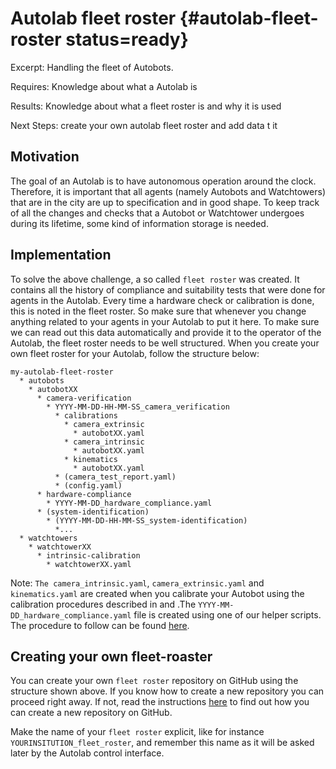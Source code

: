 # Autolab fleet roster {#autolab-fleet-roster status=ready}

Excerpt: Handling the fleet of Autobots.

<div class='requirements' markdown="1">

Requires: Knowledge about what a Autolab is [](#part:autolab-definition)

Results: Knowledge about what a fleet roster is and why it is used

Next Steps: create your own autolab fleet roster and add data t it [](#autolab-autobot-hw-checks)
</div>

## Motivation

The goal of an Autolab is to have autonomous operation around the clock. Therefore, it is important that all agents (namely Autobots and Watchtowers) that are in the city are up to specification and in good shape. To keep track of all the changes and checks that a Autobot or Watchtower undergoes during its lifetime, some kind of information storage is needed.

## Implementation

To solve the above challenge, a so called `fleet roster` was created. It contains all the history of compliance and suitability tests that were done for agents in the Autolab. Every time a hardware check or calibration is done, this is noted in the fleet roster. So make sure that whenever you change anything related to your agents in your Autolab to put it here.
To make sure we can read out this data automatically and provide it to the operator of the  Autolab, the fleet roster needs to be well structured. When you create your own fleet roster for your Autolab, follow the structure below:

```
my-autolab-fleet-roster
  * autobots
    * autobotXX
      * camera-verification
        * YYYY-MM-DD-HH-MM-SS_camera_verification
          * calibrations
            * camera_extrinsic
              * autobotXX.yaml
            * camera_intrinsic
              * autobotXX.yaml
            * kinematics
              * autobotXX.yaml
          * (camera_test_report.yaml)
          * (config.yaml)
      * hardware-compliance
        * YYYY-MM-DD_hardware_compliance.yaml
      * (system-identification)
        * (YYYY-MM-DD-HH-MM-SS_system-identification)
          *...
  * watchtowers
    * watchtowerXX
      * intrinsic-calibration
        * watchtowerXX.yaml
```

Note: `The camera_intrinsic.yaml`, `camera_extrinsic.yaml` and `kinematics.yaml` are created when you calibrate your Autobot using the calibration procedures described in [](+opmanual_duckiebot#camera-calib ) and [](+opmanual_duckiebot#wheel-calibration).The `YYYY-MM-DD_hardware_compliance.yaml` file is created using one of our helper scripts. The procedure to follow can be found [here](#autolab-autobot-hw-checks).

## Creating your own fleet-roaster

You can create your own `fleet roster` repository on GitHub using the structure shown above. If you know how to create a new repository you can proceed right away. If not, read the instructions [here](https://help.github.com/en/enterprise/2.13/user/articles/creating-a-new-repository) to find out how you can create a new repository on GitHub.

Make the name of your `fleet roster` explicit, like for instance `YOURINSITUTION_fleet_roster`, and remember this name as it will be asked later by the Autolab control interface.
